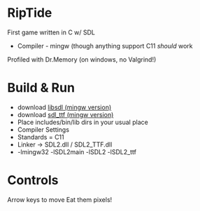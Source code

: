 RipTide
=======

First game written in C w/ SDL

* Compiler - mingw (though anything support C11 *should* work

Profiled with Dr.Memory (on windows, no Valgrind!)

Build &amp; Run
===============

* download [libsdl (mingw version)]()
* download [sdl_ttf (mingw version)]()
* Place includes/bin/lib  dirs in your usual place
* Compiler Settings
* Standards = C11
* Linker -> SDL2.dll / SDL2_TTF.dll
* -lmingw32 -lSDL2main -lSDL2 -lSDL2_ttf

Controls
========

Arrow keys to move
Eat them pixels!
